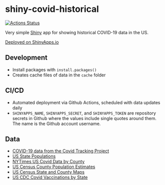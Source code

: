# shiny-covid-historical

[![Actions Status](https://github.com/carlsonp/shiny-covid-historical/workflows/github-actions/badge.svg)](https://github.com/carlsonp/shiny-covid-historical/actions)

Very simple [Shiny](https://shiny.rstudio.com/) app for showing historical COVID-19 data in the US.

[Deployed on ShinyApps.io](https://carlsonp.shinyapps.io/shiny-covid-historical/)

## Development

* Install packages with `install.packages()`
* Creates cache files of data in the `cache` folder

## CI/CD

* Automated deployment via Github Actions, scheduled with data updates daily
* `SHINYAPPS_NAME`, `SHINYAPPS_SECRET`, and `SHINYAPPS_TOKEN` are repository secrets in Github where the
values include single quotes around them.  The name is the Github account username.

## Data

* [COVID-19 data from the Covid Tracking Project](https://covidtracking.com)
* [US State Populations](https://en.wikipedia.org/wiki/List_of_states_and_territories_of_the_United_States_by_population)
* [NYTimes US Covid Data by County](https://github.com/nytimes/covid-19-data)
* [US Census County Population Estimates](https://www.census.gov/data/datasets/time-series/demo/popest/2010s-counties-total.html)
* [US Census State and County Maps](https://www.census.gov/geographies/mapping-files/time-series/geo/cartographic-boundary.html)
* [US CDC Covid Vaccinations by State](https://covid.cdc.gov/covid-data-tracker/#vaccinations)
